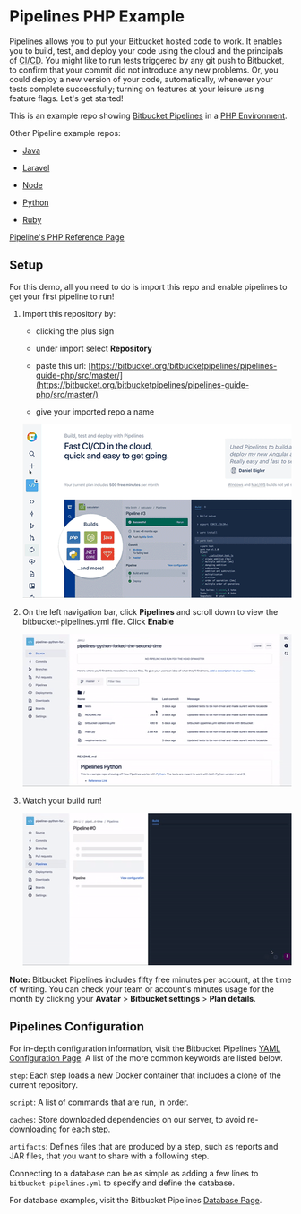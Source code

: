 # Pipelines PHP Example

Pipelines allows you to put your Bitbucket hosted code to work. It enables you to build, test, and deploy your code using the cloud and the principals of [CI/CD](https://www.atlassian.com/continuous-delivery/ci-vs-ci-vs-cd). You might like to run tests triggered by any git push to Bitbucket, to confirm that your commit did not introduce any new problems. Or, you could deploy a new version of your code, automatically, whenever your tests complete successfully; turning on features at your leisure using feature flags. Let's get started! 

This is an example repo showing [Bitbucket Pipelines](https://confluence.atlassian.com/bitbucket/build-test-and-deploy-with-pipelines-792496469.html)
in a [PHP Environment](https://www.php.net/).

Other Pipeline example repos:


* [Java](https://bitbucket.org/bitbucketpipelines/pipelines-java/src/master/)

* [Laravel](https://bitbucket.org/bitbucketpipelines/pipelines-laravel/src/master/)

* [Node](https://bitbucket.org/bitbucketpipelines/pipelines-node/src/master/)

* [Python](https://bitbucket.org/bitbucketpipelines/pipelines-python/src/master/)

* [Ruby](https://bitbucket.org/bitbucketpipelines/pipelines-ruby/src/master/)

[Pipeline's PHP Reference Page](https://confluence.atlassian.com/bitbucket/php-with-bitbucket-pipelines-873907835.html)

## Setup
For this demo, all you need to do is import this repo and enable pipelines to get your first pipeline to run!


1. Import this repository by: 

     * clicking the plus sign

     * under import select **Repository**

     * paste this url: [https://bitbucket.org/bitbucketpipelines/pipelines-guide-php/src/master/](https://bitbucket.org/bitbucketpipelines/pipelines-guide-php/src/master/)

     * give your imported repo a name

    ![Import gif](images/import.gif)

2. On the left navigation bar, click **Pipelines** and scroll down to view the bitbucket-pipelines.yml file. Click **Enable**

    ![Enable gif](images/enable.gif)

3. Watch your build run!

    ![Build gif](images/build.gif)

**Note:** Bitbucket Pipelines includes fifty free minutes per account, at the time of writing. You can check your team or account's minutes usage for the month by clicking your **Avatar** > **Bitbucket settings** > **Plan details**.

## Pipelines Configuration

For in-depth configuration information, visit the Bitbucket Pipelines [YAML Configuration Page](https://confluence.atlassian.com/bitbucket/configure-bitbucket-pipelines-yml-792298910.html). A list of the more common keywords are listed below.

`step`: Each step loads a new Docker container that includes a clone of the current repository.

`script`: A list of commands that are run, in order.

`caches`: Store downloaded dependencies on our server, to avoid re-downloading for each step.

`artifacts`: Defines files that are produced by a step, such as reports and JAR files, that you want to share with a following step.

Connecting to a database can be as simple as adding a few lines to `bitbucket-pipelines.yml` to specify and define the database.

For database examples, visit the Bitbucket Pipelines [Database Page](https://confluence.atlassian.com/bitbucket/test-with-databases-in-bitbucket-pipelines-856697462.html).
